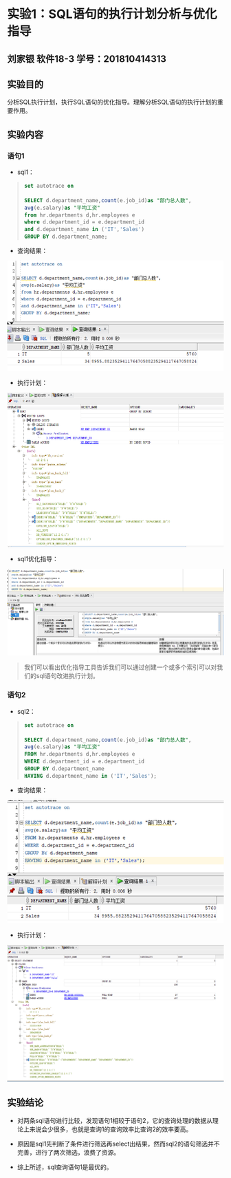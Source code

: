 # 实验1：SQL语句的执行计划分析与优化指导

## 刘家银 软件18-3 学号：201810414313

## 实验目的

分析SQL执行计划，执行SQL语句的优化指导。理解分析SQL语句的执行计划的重要作用。

## 实验内容

### 语句1

- sql1：

> ```sql
> set autotrace on
> 
> SELECT d.department_name,count(e.job_id)as "部门总人数",
> avg(e.salary)as "平均工资"
> from hr.departments d,hr.employees e
> where d.department_id = e.department_id
> and d.department_name in ('IT','Sales')
> GROUP BY d.department_name;
> ```

- 查询结果：

![查询结果](sql1.png)

- 执行计划：

![执行计划](sql1_1.png)

- sql1优化指导：

![sql1优化指导](sql1_2.png)

> 我们可以看出优化指导工具告诉我们可以通过创建一个或多个索引可以对我们的sql语句改进执行计划。
>

### 语句2

- sql2：

> ```sql
> set autotrace on
> 
> SELECT d.department_name,count(e.job_id)as "部门总人数",
> avg(e.salary)as "平均工资"
> FROM hr.departments d,hr.employees e
> WHERE d.department_id = e.department_id
> GROUP BY d.department_name
> HAVING d.department_name in ('IT','Sales');
> ```

- 查询结果：

![查询结果2](sql2.png)

- 执行计划：

<img src="sql2_2.png" alt="执行计划2" style="zoom:80%;" />

## 实验结论

- 对两条sql语句进行比较，发现语句1相较于语句2，它的查询处理的数据从理论上来说会少很多，也就是查询1的查询效率比查询2的效率要高。

- 原因是sql1先判断了条件进行筛选再select出结果，然而sql2的语句筛选并不完善，进行了两次筛选，浪费了资源。

- 综上所述，sql查询语句1是最优的。